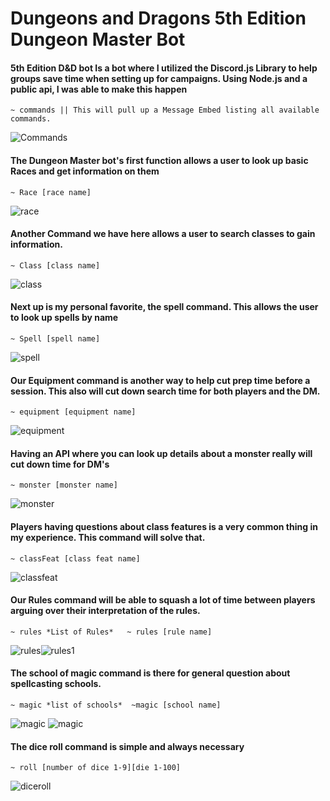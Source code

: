 # Dungeons and Dragons 5th Edition Dungeon Master Bot

#### 5th Edition D&D bot Is a bot where I utilized the Discord.js Library to help groups save time when setting up for campaigns. Using Node.js and a public api, I was able to make this happen
```
~ commands || This will pull up a Message Embed listing all available commands.
```
![Commands](https://cdn.discordapp.com/attachments/770968803717939201/885582770527678544/dnd-bot.PNG)

#### The Dungeon Master bot's first function allows a user to look up basic Races and get information on them

```
~ Race [race name]
```
![race](https://cdn.discordapp.com/attachments/770968803717939201/885583085024972830/dnd-race.PNG)

#### Another Command we have here allows a user to search classes to gain information.

```
~ Class [class name]
```
![class](https://cdn.discordapp.com/attachments/770968803717939201/885583419889815602/dnd-class.PNG)

#### Next up is my personal favorite, the spell command. This allows the user to look up spells by name

```
~ Spell [spell name]
```
![spell](https://cdn.discordapp.com/attachments/770968803717939201/885583836832993280/dnd-spell.PNG)

#### Our Equipment command is another way to help cut prep time before a session. This also will cut down search time for both players and the DM.

```
~ equipment [equipment name]
```
![equipment](https://cdn.discordapp.com/attachments/770968803717939201/885584279273365554/dnd-equip.PNG)

#### Having an API where you can look up details about a monster really will cut down time for DM's 

```
~ monster [monster name]
```
![monster](https://cdn.discordapp.com/attachments/770968803717939201/885584877431431208/dnd-monster.PNG)

#### Players having questions about class features is a very common thing in my experience. This command will solve that.

```
~ classFeat [class feat name]
```
![classfeat](https://cdn.discordapp.com/attachments/770968803717939201/885585254709067806/dnd-classfeat.PNG)

#### Our Rules command will be able to squash a lot of time between players arguing over their interpretation of the rules.

```
~ rules *List of Rules*   ~ rules [rule name]
```
![rules](https://cdn.discordapp.com/attachments/770968803717939201/885586134862815232/dnd-rules.PNG)![rules1](https://cdn.discordapp.com/attachments/770968803717939201/885586168333340742/dnd-rules.PNG)

#### The school of magic command is there for general question about spellcasting schools.

```
~ magic *list of schools*  ~magic [school name]
```
![magic](https://cdn.discordapp.com/attachments/770968803717939201/885586970586284083/dnd-magic.PNG)
![magic](https://cdn.discordapp.com/attachments/770968803717939201/885586997840850964/dnd-magic-schools.PNG)

#### The dice roll command is simple and always necessary

```
~ roll [number of dice 1-9][die 1-100]
```
![diceroll](https://cdn.discordapp.com/attachments/770968803717939201/885587502306586634/dnd-roll.PNG)
